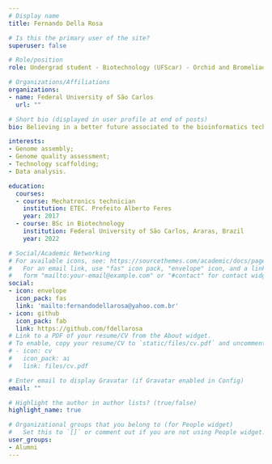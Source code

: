 ```yaml
---
# Display name
title: Fernando Della Rosa

# Is this the primary user of the site?
superuser: false

# Role/position
role: Undergrad student - Biotechnology (UFScar) - Orchid and Bromeliad Genomics

# Organizations/Affiliations
organizations:
- name: Federal University of São Carlos
  url: ""

# Short bio (displayed in user profile at end of posts)
bio: Believing in a better future associated to the bioinformatics technologies

interests:
- Genome assembly;
- Genome quality assessment;
- Technology scaffolding;
- Data analysis.

education:
  courses: 
  - course: Mechatronics technician
    institution: ETEC. Prefeito Alberto Feres
    year: 2017 
  - course: BSc in Biotechnology
    institution: Federal University of São Carlos, Araras, Brazil
    year: 2022

# Social/Academic Networking
# For available icons, see: https://sourcethemes.com/academic/docs/page-builder/#icons
#   For an email link, use "fas" icon pack, "envelope" icon, and a link in the
#   form "mailto:your-email@example.com" or "#contact" for contact widget.
social:
- icon: envelope
  icon_pack: fas
  link: 'mailto:fernandodellarosa@yahoo.com.br'
- icon: github
  icon_pack: fab
  link: https://github.com/fdellarosa
# Link to a PDF of your resume/CV from the About widget.
# To enable, copy your resume/CV to `static/files/cv.pdf` and uncomment the lines below.
# - icon: cv
#   icon_pack: ai
#   link: files/cv.pdf

# Enter email to display Gravatar (if Gravatar enabled in Config)
email: ""

# Highlight the author in author lists? (true/false)
highlight_name: true

# Organizational groups that you belong to (for People widget)
#   Set this to `[]` or comment out if you are not using People widget.
user_groups:
- Alumni
---
```

